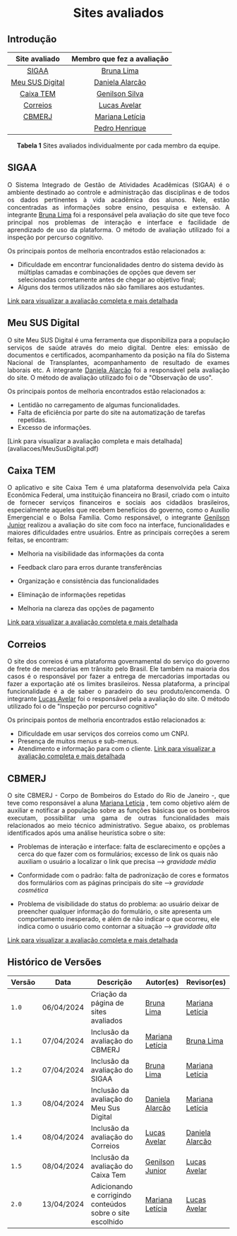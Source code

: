 <h1 align="center"> Sites avaliados </h1>

## Introdução

<p align="justify"></p>

<center>

| Site avaliado | Membro que fez a avaliação|
| :---------------------------------------------: | :----------------------: 
| [SIGAA](#sigaa) | [Bruna Lima](https://github.com/libruna)
| [Meu SUS Digital](#meu-sus-digital) | [Daniela Alarcão](https://github.com/danialarcao) 
| [Caixa TEM](#caixa-tem) | [Genilson Silva](https://github.com/GenilsonJrs) 
| [Correios](#correios) |[Lucas Avelar](https://github.com/LucasAvelar2711)
| [CBMERJ](#cbmerj)| [Mariana Letícia](https://github.com/Marianannn) 
| []()| [Pedro Henrique](https://github.com/https://github.com/PedroHhenriq)

<b>Tabela 1</b> Sites avaliados individualmente por cada membro da equipe.</p>

</center>

## SIGAA

<p align="justify">O Sistema Integrado de Gestão de Atividades Acadêmicas (SIGAA) é o ambiente destinado ao controle e administração das disciplinas e de todos os dados pertinentes à vida acadêmica dos alunos. Nele, estão concentradas as informações sobre ensino, pesquisa e extensão. A integrante <a href="https://github.com/libruna">Bruna Lima</a> foi a responsável pela avaliação do site que teve foco principal nos problemas de interação e interface e facilidade de aprendizado de uso da plataforma. O método de avaliação utilizado foi a inspeção por percurso cognitivo.

Os principais pontos de melhoria encontrados estão relacionados a:</p>

- Dificuldade em encontrar funcionalidades dentro do sistema devido às múltiplas camadas e combinações de opções que devem ser selecionadas corretamente antes de chegar ao objetivo final;
- Alguns dos termos utilizados não são familiares aos estudantes.

[Link para visualizar a avaliação completa e mais detalhada](avaliacoes/sigaa.pdf)

## Meu SUS Digital

<p align="justify">O site Meu SUS Digital é uma ferramenta que disponibiliza para a população serviços de saúde através do meio digital. Dentre eles: emissão de documentos e certificados, acompanhamento da posição na fila do Sistema Nacional de Transplantes, acompanhamento de resultado de exames laborais etc. A integrante <a href="https://github.com/danialarcao">Daniela Alarcão</a> foi a responsável pela avaliação do site. O método de avaliação utilizado foi o de "Observação de uso".</p>

Os principais pontos de melhoria encontrados estão relacionados a: <br>

- Lentidão no carregamento de algumas funcionalidades.
- Falta de eficiência por parte do site na automatização de tarefas repetidas.
- Excesso de informações. 

</p>
[Link para visualizar a avaliação completa e mais detalhada](avaliacoes/MeuSusDigital.pdf)

## Caixa TEM

<p align="justify">
O aplicativo e site Caixa Tem é uma plataforma desenvolvida pela Caixa Econômica Federal, uma instituição financeira no Brasil, criado com o intuito de fornecer serviços financeiros e sociais aos cidadãos brasileiros, especialmente aqueles que recebem benefícios do governo, como o Auxílio Emergencial e o Bolsa Família. Como responsável, o integrante <a href="https://github.com/GenilsonJrs">Genilson Junior</a> realizou a avaliação do site com foco na interface, funcionalidades e maiores dificuldades entre usuários. Entre as principais correções a serem feitas, se encontram: 
</p>
 
- Melhoria na visibilidade das informações da conta

- Feedback claro para erros durante transferências

- Organização e consistência das funcionalidades

- Eliminação de informações repetidas

- Melhoria na clareza das opções de pagamento

[Link para visualizar a avaliação completa e mais detalhada](avaliacoes/CaixaTem.pdf)

## Correios

<p align="justify">O site dos correios é uma plataforma governamental do serviço do governo de frete de mercadorias em trânsito pelo Brasil. Ele também na maioria dos casos é o responsável por fazer a entrega de mercadorias importadas ou fazer a exportação até os limites brasileiros. Nessa plataforma, a principal funcionalidade é a de saber o paradeiro do seu produto/encomenda. O integrante <a href= https://github.com/LucasAvelar2711>Lucas Avelar</a> foi o responsável pela a avaliação do site. O método utilizado foi o de "Inspeção por percurso cognitivo"</p>

Os principais pontos de melhoria encontrados estão relacionados a: <br>

- Dificuldade em usar serviços dos correios como um CNPJ.
- Presença de muitos menus e sub-menus.
- Atendimento e informação para com o cliente.
[Link para visualizar a avaliação completa e mais detalhada](avaliacoes/Correios.pdf)

## CBMERJ

<p align="justify">
O site CBMERJ - Corpo de Bombeiros do Estado do Rio de Janeiro -, que teve como responsável a aluna <a href="https://github.com/Marianannn">Mariana Letícia</a> , tem como objetivo além de auxiliar e notificar a população sobre as funções básicas que os bombeiros executam, possibilitar uma gama de outras funcionalidades mais relacionados ao meio técnico administrativo. Segue abaixo, os problemas identificados após uma análise heurística sobre o site:
</p>

- Problemas de interação e interface: falta de esclarecimento e opções a cerca do que fazer com os formulários; excesso de link os quais não auxiliam o usuário a localizar o link que precisa --> *gravidade média*

- Conformidade com o padrão: falta de padronização de cores e formatos dos formulários com as páginas principais do site --> *gravidade cosmética*

- Problema de visibilidade do status do problema: ao usuário deixar de preencher qualquer informação do formulário, o site apresenta um comportamento inesperado, e além de não indicar o que ocorreu, ele indica como o usuário como contornar a situação --> *gravidade alta*

[Link para visualizar a avaliação completa e mais detalhada](https://drive.google.com/file/d/1kQxBZX7ceb8yqGvYbOTTB9pGGsW2FqH7/view?usp=sharing)

## Histórico de Versões

<center>

| Versão |    Data    | Descrição                                 | Autor(es)                                       | Revisor(es)                                    |
| ------ | :--------: | ----------------------------------------- | ----------------------------------------------- | ---------------------------------------------- |
| `1.0`   | 06/04/2024 | Criação da página de sites avaliados                         | [Bruna Lima](https://github.com/libruna) | [Mariana Letícia](https://github.com/Marianannn)         | 
| `1.1`   | 07/04/2024 | Inclusão da avaliação do CBMERJ                        | [Mariana Letícia](https://github.com/Marianannn) | [Bruna Lima](https://github.com/libruna)         | 
| `1.2`   | 07/04/2024 | Inclusão da avaliação do SIGAA                        | [Bruna Lima](https://github.com/libruna) | [Mariana Letícia](https://github.com/Marianannn) |         |
| `1.3`   | 08/04/2024 | Inclusão da avaliação do Meu Sus Digital                        | [Daniela Alarcão](https://github.com/danialarcao) | [Mariana Letícia](https://github.com/Marianannn)    |
| `1.4`   | 08/04/2024 | Inclusão da avaliação do Correios                        | [Lucas Avelar](https://github.com/LucasAvelar2711) | [Daniela Alarcão](https://github.com/danialarcao)    |
| `1.5`   | 08/04/2024 | Inclusão da avaliação do Caixa Tem                        | [Genilson Junior](https://github.com/GenilsonJrs) | [Lucas Avelar](https://github.com/LucasAvelar2711)         |  
| `2.0`   | 13/04/2024 | Adicionando e corrigindo conteúdos sobre o site escolhido                        | [Mariana Letícia](https://github.com/Marianannn) | [Lucas Avelar](https://github.com/LucasAvelar2711)         |  

</center>